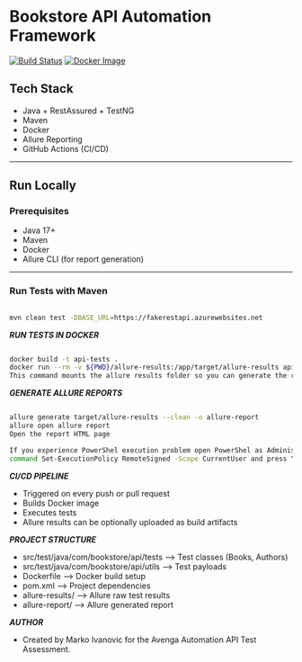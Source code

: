 #  Bookstore API Automation Framework

[![Build Status](https://img.shields.io/github/actions/workflow/status/your-username/your-repo-name/test.yml?branch=main)](https://github.com/your-username/your-repo-name/actions)
[![Docker Image](https://img.shields.io/badge/docker--ready-blue)](https://hub.docker.com/r/markosdet/api-tests)


##  Tech Stack

- Java + RestAssured + TestNG
- Maven
- Docker
- Allure Reporting
- GitHub Actions (CI/CD)

---

##  Run Locally

###  Prerequisites

- Java 17+
- Maven
- Docker
- Allure CLI (for report generation)

---

###  Run Tests with Maven

```bash

mvn clean test -DBASE_URL=https://fakerestapi.azurewebsites.net

````
_**RUN TESTS IN DOCKER**_
```bash

docker build -t api-tests .
docker run --rm -v ${PWD}/allure-results:/app/target/allure-results api-tests
This command mounts the allure results folder so you can generate the report afterward.
```
_**GENERATE ALLURE REPORTS**_
```bash

allure generate target/allure-results --clean -o allure-report
allure open allure report
Open the report HTML page

If you experience PowerShel execution problem open PowerShel as Administrator mode and run
command Set-ExecutionPolicy RemoteSigned -Scope CurrentUser and press Y.
```
_**CI/CD PIPELINE**_

- Triggered on every push or pull request
- Builds Docker image
- Executes tests
- Allure results can be optionally uploaded as build artifacts

_**PROJECT STRUCTURE**_
- src/test/java/com/bookstore/api/tests       --> Test classes (Books, Authors)
- src/test/java/com/bookstore/api/utils       --> Test payloads
- Dockerfile                                  --> Docker build setup
- pom.xml                                     --> Project dependencies
- allure-results/                             --> Allure raw test results
- allure-report/                              --> Allure generated report

**_AUTHOR_**

- Created by Marko Ivanovic for the Avenga Automation API Test Assessment.


